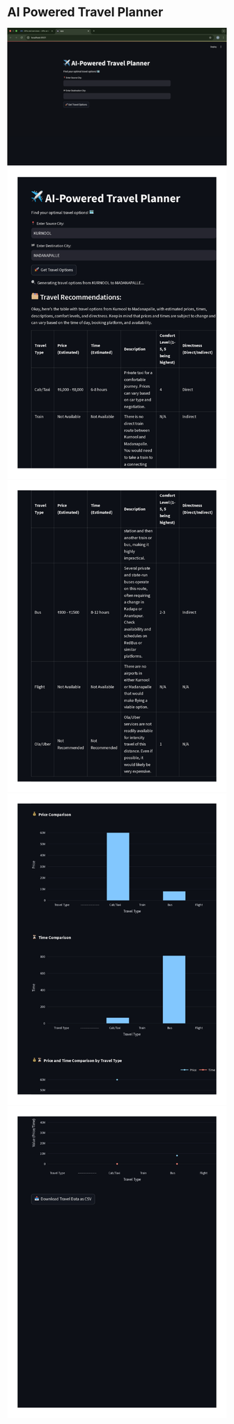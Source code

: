 # AI Powered Travel Planner

![](Results/r-5.png)
![](Results/r-1.jpg)
![](Results/r-2.jpg)
![](Results/r-3.jpg)
![](Results/r-4.jpg)
